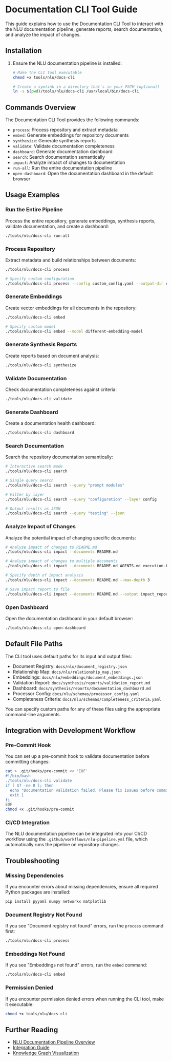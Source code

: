 # Documentation CLI Tool Guide

This guide explains how to use the Documentation CLI Tool to interact with the NLU documentation pipeline, generate reports, search documentation, and analyze the impact of changes.

## Installation

1. Ensure the NLU documentation pipeline is installed:
   ```bash
   # Make the CLI tool executable
   chmod +x tools/nlu/docs-cli
   
   # Create a symlink in a directory that's in your PATH (optional)
   ln -s $(pwd)/tools/nlu/docs-cli /usr/local/bin/docs-cli
   ```

## Commands Overview

The Documentation CLI Tool provides the following commands:

- `process`: Process repository and extract metadata
- `embed`: Generate embeddings for repository documents
- `synthesize`: Generate synthesis reports
- `validate`: Validate documentation completeness
- `dashboard`: Generate documentation dashboard
- `search`: Search documentation semantically
- `impact`: Analyze impact of changes to documentation
- `run-all`: Run the entire documentation pipeline
- `open-dashboard`: Open the documentation dashboard in the default browser

## Usage Examples

### Run the Entire Pipeline

Process the entire repository, generate embeddings, synthesis reports, validate documentation, and create a dashboard:

```bash
./tools/nlu/docs-cli run-all
```

### Process Repository

Extract metadata and build relationships between documents:

```bash
./tools/nlu/docs-cli process

# Specify custom configuration
./tools/nlu/docs-cli process --config custom_config.yaml --output-dir custom_output/
```

### Generate Embeddings

Create vector embeddings for all documents in the repository:

```bash
./tools/nlu/docs-cli embed

# Specify custom model
./tools/nlu/docs-cli embed --model different-embedding-model
```

### Generate Synthesis Reports

Create reports based on document analysis:

```bash
./tools/nlu/docs-cli synthesize
```

### Validate Documentation

Check documentation completeness against criteria:

```bash
./tools/nlu/docs-cli validate
```

### Generate Dashboard

Create a documentation health dashboard:

```bash
./tools/nlu/docs-cli dashboard
```

### Search Documentation

Search the repository documentation semantically:

```bash
# Interactive search mode
./tools/nlu/docs-cli search

# Single query search
./tools/nlu/docs-cli search --query "prompt modules"

# Filter by layer
./tools/nlu/docs-cli search --query "configuration" --layer config

# Output results as JSON
./tools/nlu/docs-cli search --query "testing" --json
```

### Analyze Impact of Changes

Analyze the potential impact of changing specific documents:

```bash
# Analyze impact of changes to README.md
./tools/nlu/docs-cli impact --documents README.md

# Analyze impact of changes to multiple documents
./tools/nlu/docs-cli impact --documents README.md AGENTS.md execution-budget.yaml

# Specify depth of impact analysis
./tools/nlu/docs-cli impact --documents README.md --max-depth 3

# Save impact report to file
./tools/nlu/docs-cli impact --documents README.md --output impact_report.md
```

### Open Dashboard

Open the documentation dashboard in your default browser:

```bash
./tools/nlu/docs-cli open-dashboard
```

## Default File Paths

The CLI tool uses default paths for its input and output files:

- Document Registry: `docs/nlu/document_registry.json`
- Relationship Map: `docs/nlu/relationship_map.json`
- Embeddings: `docs/nlu/embeddings/document_embeddings.json`
- Validation Report: `docs/synthesis/reports/validation_report.md`
- Dashboard: `docs/synthesis/reports/documentation_dashboard.md`
- Processor Config: `docs/nlu/schemas/processor_config.yaml`
- Completeness Criteria: `docs/nlu/schemas/completeness_criteria.yaml`

You can specify custom paths for any of these files using the appropriate command-line arguments.

## Integration with Development Workflow

### Pre-Commit Hook

You can set up a pre-commit hook to validate documentation before committing changes:

```bash
cat > .git/hooks/pre-commit << 'EOF'
#!/bin/bash
./tools/nlu/docs-cli validate
if [ $? -ne 0 ]; then
  echo "Documentation validation failed. Please fix issues before committing."
  exit 1
fi
EOF
chmod +x .git/hooks/pre-commit
```

### CI/CD Integration

The NLU documentation pipeline can be integrated into your CI/CD workflow using the `.github/workflows/nlu-pipeline.yml` file, which automatically runs the pipeline on repository changes.

## Troubleshooting

### Missing Dependencies

If you encounter errors about missing dependencies, ensure all required Python packages are installed:

```bash
pip install pyyaml numpy networkx matplotlib
```

### Document Registry Not Found

If you see "Document registry not found" errors, run the `process` command first:

```bash
./tools/nlu/docs-cli process
```

### Embeddings Not Found

If you see "Embeddings not found" errors, run the `embed` command:

```bash
./tools/nlu/docs-cli embed
```

### Permission Denied

If you encounter permission denied errors when running the CLI tool, make it executable:

```bash
chmod +x tools/nlu/docs-cli
```

## Further Reading

- [NLU Documentation Pipeline Overview](../README.md)
- [Integration Guide](integration_guide.md)
- [Knowledge Graph Visualization](../synthesis/visualizations/README.md)